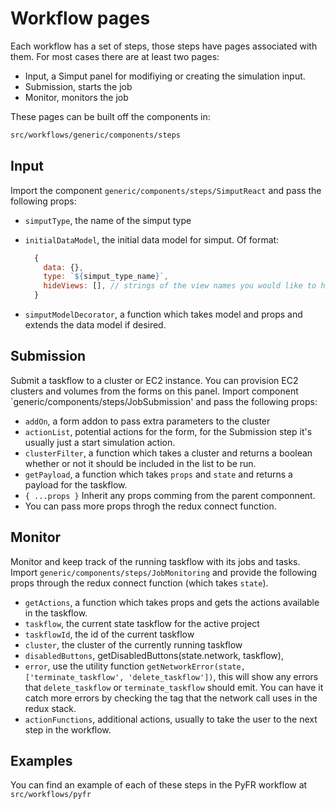 # Workflow pages

Each workflow has a set of steps, those steps have pages associated with them. For most cases there are at least two pages: 

- Input, a Simput panel for modifiying or creating the simulation input.
- Submission, starts the job
- Monitor, monitors the job

These pages can be built off the components in: 

```sh
src/workflows/generic/components/steps
```

## Input

Import the component `generic/components/steps/SimputReact` and pass the following props: 

- `simputType`, the name of the simput type
- `initialDataModel`, the initial data model for simput. Of format:  
  ```js
    {
      data: {},
      type: `${simput_type_name}`,
      hideViews: [], // strings of the view names you would like to hide
    }
  ```

- `simputModelDecorator`, a function which takes model and props and extends the data model if desired.


## Submission

Submit a taskflow to a cluster or EC2 instance. You can provision EC2 clusters and volumes from the forms on this panel. Import component `generic/components/steps/JobSubmission' and pass the following props: 

- `addOn`, a form addon to pass extra parameters to the cluster
- `actionList`, potential actions for the form, for the Submission step it's usually just a start simulation action.
- `clusterFilter`, a function which takes a cluster and returns a boolean whether or not it should be included in the list to be run.
- `getPayload`, a function which takes `props` and `state` and returns a payload for the taskflow.
- `{ ...props }` Inherit any props comming from the parent componnent.
- You can pass more props throgh the redux connect function.

## Monitor

Monitor and keep track of the running taskflow with its jobs and tasks. Import `generic/components/steps/JobMonitoring` and provide the following props through the redux connect function (which takes `state`). 

- `getActions`, a function which takes props and gets the actions available in the taskflow.
- `taskflow`, the current state taskflow for the active project
- `taskflowId`, the id of the current taskflow
- `cluster`, the cluster of the currently running taskflow
- `disabledButtons`,  getDisabledButtons(state.network, taskflow),
- `error`, use the utility function `getNetworkError(state, ['terminate_taskflow', 'delete_taskflow'])`, this will show any errors that `delete_taskflow` or `terminate_taskflow` should emit. You can have it catch more errors by checking the tag that the network call uses in the redux stack.
- `actionFunctions`, additional actions, usually to take the user to the next step in the workflow.

## Examples

You can find an example of each of these steps in the PyFR workflow at `src/workflows/pyfr`
